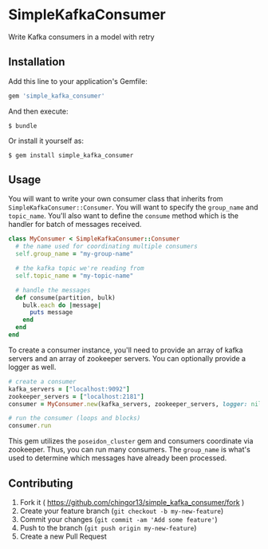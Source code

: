 # SimpleKafkaConsumer

Write Kafka consumers in a model with retry

## Installation

Add this line to your application's Gemfile:

```ruby
gem 'simple_kafka_consumer'
```

And then execute:

    $ bundle

Or install it yourself as:

    $ gem install simple_kafka_consumer

## Usage

You will want to write your own consumer class that inherits from `SimpleKafkaConsumer::Consumer`. You will want to specify the `group_name` and `topic_name`. You'll also want to define the `consume` method which is the handler for batch of messages received.

```ruby
class MyConsumer < SimpleKafkaConsumer::Consumer
  # the name used for coordinating multiple consumers
  self.group_name = "my-group-name"

  # the kafka topic we're reading from
  self.topic_name = "my-topic-name"

  # handle the messages
  def consume(partition, bulk)
    bulk.each do |message|
      puts message
    end
  end
end
```

To create a consumer instance, you'll need to provide an array of kafka servers and an array of zookeeper servers. You can optionally provide a logger as well.

```ruby
# create a consumer
kafka_servers = ["localhost:9092"]
zookeeper_servers = ["localhost:2181"]
consumer = MyConsumer.new(kafka_servers, zookeeper_servers, logger: nil)

# run the consumer (loops and blocks)
consumer.run
```

This gem utilizes the `poseidon_cluster` gem and consumers coordinate via zookeeper. Thus, you can run many consumers. The `group_name` is what's used to determine which messages have already been processed.

## Contributing

1. Fork it ( https://github.com/chingor13/simple_kafka_consumer/fork )
2. Create your feature branch (`git checkout -b my-new-feature`)
3. Commit your changes (`git commit -am 'Add some feature'`)
4. Push to the branch (`git push origin my-new-feature`)
5. Create a new Pull Request
